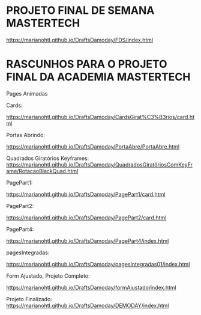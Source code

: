#  PROJETO FINAL DE SEMANA MASTERTECH

https://marianohtl.github.io/DraftsDamoday/FDS/index.html


# RASCUNHOS PARA O PROJETO FINAL DA ACADEMIA MASTERTECH

Pages Animadas

Cards:

https://marianohtl.github.io/DraftsDamoday/CardsGirat%C3%B3rios/card.html

Portas Abrindo:

https://marianohtl.github.io/DraftsDamoday/PortaAbre/PortaAbre.html

Quadrados Giratórios Keyframes:
https://marianohtl.github.io/DraftsDamoday/QuadradosGiratóriosComKeyFrame/RotacaoBlackQuad.html

PagePart1:

https://marianohtl.github.io/DraftsDamoday/PagePart1/card.html


PagePart2:

https://marianohtl.github.io/DraftsDamoday/PagePart2/card.html


PagePart4:

https://marianohtl.github.io/DraftsDamoday/PagePart4/index.html


pagesIntegradas:

https://marianohtl.github.io/DraftsDamoday/pagesIntegradas01/index.html

Form Ajustado, Projeto Completo:

https://marianohtl.github.io/DraftsDamoday/formAjustado/index.html


Projeto Finalizado:
https://marianohtl.github.io/DraftsDamoday/DEMODAY/index.html


